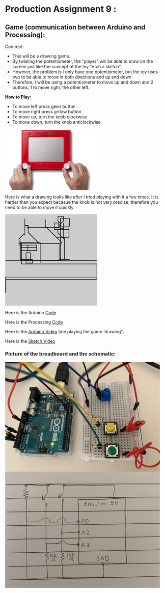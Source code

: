 # Production Assignment 9 :
## Game (communication between Arduino and Processing): 


Concept:
- This will be a drawing game.
- By twisting the potentiometer, the "player" will be able to draw on the screen just like the concept of the toy "etch a sketch".
- However, the problem is I only have one potentiometer, but the toy uses two to be able to move in both directions and up and down.
- Therefore, I will be using a potentiometer to move up and down and 2 buttons, 1 to move right, the other left.

**How to Play:**
- To move left press geen button
- To move right press yellow button
- To move up, turn the knob clockwise
- To move down, turn the knob anticlockwise

<img src="https://github.com/SalamaAlmheiri/introToIM/blob/main/June%2028/drawing%20idea.jpg" width=300 align=center>  

Here is what a drawing looks like after I tried playing with it a few times. It is harder than you expect becasue the knob is not very precise, therefore you need to be able to move it quickly.

<img src="https://github.com/SalamaAlmheiri/introToIM/blob/main/June%2028/drawing%20sketch.png" width=300 align=center>  



Here is the Arduino [Code](https://github.com/SalamaAlmheiri/introToIM/blob/main/June%2028/Production_Assignment_9_V4.ino)

Here is the Processing [Code](https://github.com/SalamaAlmheiri/introToIM/blob/main/June%2028/Production_Assignment_9_V4__Pro_.pde)

Here is the [Arduino Video](https://youtu.be/amK8Wbs9bMU) (me playing the game 'drawing')

Here is the [Sketch Video](https://youtu.be/iqeBO8EdvgI)


### **Picture of the breadboard and the schematic:**

<img src="https://github.com/SalamaAlmheiri/introToIM/blob/main/June%2028/PA9.png" width=600 align=center> 

<img src="https://github.com/SalamaAlmheiri/introToIM/blob/main/June%2028/PA9-%20schematic.png" width=600 align=center>  
